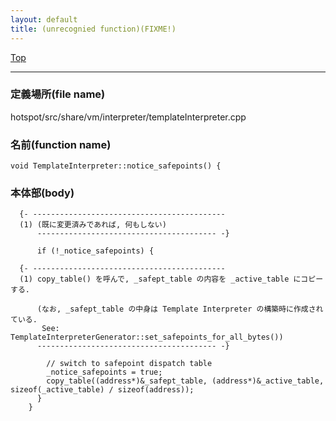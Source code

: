 ```yaml
---
layout: default
title: (unrecognied function)(FIXME!)
---
```

[Top](../index.html)

--- 
### 定義場所(file name)
hotspot/src/share/vm/interpreter/templateInterpreter.cpp

### 名前(function name)
```
void TemplateInterpreter::notice_safepoints() {
```

### 本体部(body)
```
  {- -------------------------------------------
  (1) (既に変更済みであれば, 何もしない)
      ---------------------------------------- -}

	  if (!_notice_safepoints) {

  {- -------------------------------------------
  (1) copy_table() を呼んで, _safept_table の内容を _active_table にコピーする.
  
      (なお, _safept_table の中身は Template Interpreter の構築時に作成されている.
       See: TemplateInterpreterGenerator::set_safepoints_for_all_bytes())
      ---------------------------------------- -}

	    // switch to safepoint dispatch table
	    _notice_safepoints = true;
	    copy_table((address*)&_safept_table, (address*)&_active_table, sizeof(_active_table) / sizeof(address));
	  }
	}
	
```


